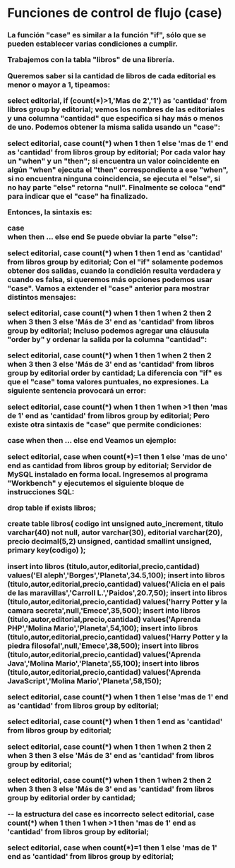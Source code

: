 <h1>Funciones de control de flujo (case)</h1>

<h3>La función "case" es similar a la función "if", sólo que se pueden establecer varias condiciones a cumplir.

Trabajemos con la tabla "libros" de una librería.

Queremos saber si la cantidad de libros de cada editorial es menor o mayor a 1, tipeamos:

 select editorial,
  if (count(*)>1,'Mas de 2','1') as 'cantidad'
  from libros
  group by editorial;
vemos los nombres de las editoriales y una columna "cantidad" que especifica si hay más o menos de uno. Podemos obtener la misma salida usando un "case":

 select editorial,
  case count(*)
   when 1 then 1
   else 'mas de 1' end as 'cantidad'
  from libros
  group by editorial;
Por cada valor hay un "when" y un "then"; si encuentra un valor coincidente en algún "when" ejecuta el "then" correspondiente a ese "when", si no encuentra ninguna coincidencia, se ejecuta el "else", si no hay parte "else" retorna "null". Finalmente se coloca "end" para indicar que el "case" ha finalizado.

Entonces, la sintaxis es:

 case  
  when  then 
  ...
  else  end
Se puede obviar la parte "else":

 select editorial,
  case count(*)
   when 1 then 1
   end as 'cantidad'
  from libros
  group by editorial;
Con el "if" solamente podemos obtener dos salidas, cuando la condición resulta verdadera y cuando es falsa, si queremos más opciones podemos usar "case". Vamos a extender el "case" anterior para mostrar distintos mensajes:

 select editorial,
  case count(*)
   when 1 then 1
   when 2 then 2
   when 3 then 3
  else 'Más de 3' end as 'cantidad'
  from libros
  group by editorial;
Incluso podemos agregar una cláusula "order by" y ordenar la salida por la columna "cantidad":

 select editorial,
  case count(*)
   when 1 then 1
   when 2 then 2
   when 3 then 3
  else 'Más de 3' end as 'cantidad'
  from libros
  group by editorial
  order by cantidad;
La diferencia con "if" es que el "case" toma valores puntuales, no expresiones. La siguiente sentencia provocará un error:

 select editorial,
  case count(*)
   when 1 then 1
   when >1 then 'mas de 1'
  end as 'cantidad'
  from libros
  group by editorial;
Pero existe otra sintaxis de "case" que permite condiciones:

 case
  when  then 
  ...
  else 
 end
Veamos un ejemplo:

 select editorial,
  case
   when count(*)=1 then 1
   else 'mas de uno'
  end as cantidad
  from libros
  group by editorial;
Servidor de MySQL instalado en forma local.
Ingresemos al programa "Workbench" y ejecutemos el siguiente bloque de instrucciones SQL:

drop table if exists libros;

create table libros(
  codigo int unsigned auto_increment,
  titulo varchar(40) not null,
  autor varchar(30),
  editorial varchar(20),
  precio decimal(5,2) unsigned,
  cantidad smallint unsigned,
  primary key(codigo)
 );

insert into libros (titulo,autor,editorial,precio,cantidad)
  values('El aleph','Borges','Planeta',34.5,100);
insert into libros (titulo,autor,editorial,precio,cantidad)
  values('Alicia en el pais de las maravillas','Carroll L.','Paidos',20.7,50);
insert into libros (titulo,autor,editorial,precio,cantidad)
  values('harry Potter y la camara secreta',null,'Emece',35,500);
insert into libros (titulo,autor,editorial,precio,cantidad)
  values('Aprenda PHP','Molina Mario','Planeta',54,100);
insert into libros (titulo,autor,editorial,precio,cantidad)
  values('Harry Potter y la piedra filosofal',null,'Emece',38,500);
insert into libros (titulo,autor,editorial,precio,cantidad)
  values('Aprenda Java','Molina Mario','Planeta',55,100);
insert into libros (titulo,autor,editorial,precio,cantidad)
  values('Aprenda JavaScript','Molina Mario','Planeta',58,150);

select editorial,
  case count(*)
   when 1 then 1
   else 'mas de 1' end as 'cantidad'
  from libros
  group by editorial;

select editorial,
  case count(*)
   when 1 then 1
   end as 'cantidad'
  from libros
  group by editorial;

select editorial,
  case count(*)
   when 1 then 1
   when 2 then 2
   when 3 then 3
  else 'Más de 3' end as 'cantidad'
  from libros
  group by editorial;

select editorial,
  case count(*)
   when 1 then 1
   when 2 then 2
   when 3 then 3
  else 'Más de 3' end as 'cantidad'
  from libros
  group by editorial
  order by cantidad;

-- la estructura del case es incorrecto
select editorial,
  case count(*)
   when 1 then 1
   when >1 then 'mas de 1'
  end as 'cantidad'
  from libros
  group by editorial;

select editorial,
  case when count(*)=1 then 1
       else 'mas de 1'
  end as 'cantidad'
 from libros
 group by editorial;</h3>